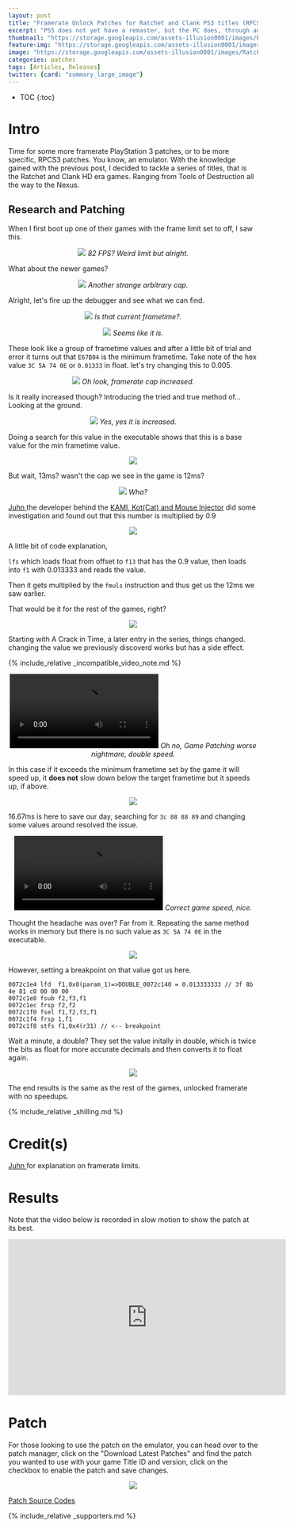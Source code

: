 ```yaml
---
layout: post
title: "Framerate Unlock Patches for Ratchet and Clank PS3 titles (RPCS3)"
excerpt: "PS5 does not yet have a remaster, but the PC does, through an emulator."
thumbnail: "https://storage.googleapis.com/assets-illusion0001/images/RatchetPS3-FPSUnlock/RC_Feature.png"
feature-img: "https://storage.googleapis.com/assets-illusion0001/images/RatchetPS3-FPSUnlock/RC_Feature.png"
image: "https://storage.googleapis.com/assets-illusion0001/images/RatchetPS3-FPSUnlock/RC_Feature.png"
categories: patches
tags: [Articles, Releases]
twitter: {card: "summary_large_image"}
---
```


* TOC
{:toc}

# Intro

Time for some more framerate PlayStation 3 patches, or to be more specific, RPCS3 patches. You know, an emulator. With the knowledge gained with the previous post, I decided to tackle a series of titles, that is the Ratchet and Clank HD era games. Ranging from Tools of Destruction all the way to the Nexus.

## Research and Patching

When I first boot up one of their games with the frame limit set to off, I saw this.

<p align="center">
<img src="https://storage.googleapis.com/assets-illusion0001/images/RatchetPS3-FPSUnlock/rpcs3_rc_sc0.png">
<em>82 FPS? Weird limit but alright.</em>
</p>

What about the newer games?

<p align="center">
<img src="https://storage.googleapis.com/assets-illusion0001/images/RatchetPS3-FPSUnlock/rpcs3_rc_sc4.png">
<em>Another strange arbitrary cap.</em>
</p>

Alright, let's fire up the debugger and see what we can find.

<p align="center">
<img src="https://storage.googleapis.com/assets-illusion0001/images/RatchetPS3-FPSUnlock/rpcs3_rc_dbgsc0.png">
<em>Is that current frametime?.</em>
</p>

<p align="center">
<img src="https://storage.googleapis.com/assets-illusion0001/images/RatchetPS3-FPSUnlock/rpcs3_rc_dbgsc2.png">
<em>Seems like it is.</em>
</p>

These look like a group of frametime values and after a little bit of trial and error it turns out that `E67B04` is the minimum frametime. Take note of the hex value `3C 5A 74 0E` or `0.01333` in float. let's try changing this to 0.005.

<p align="center">
<img src="https://storage.googleapis.com/assets-illusion0001/images/RatchetPS3-FPSUnlock/rpcs3_rc_sc1.png">
<em>Oh look, framerate cap increased.</em>
</p>

Is it really increased though? Introducing the tried and true method of... Looking at the ground<i class="twa twa-trade-mark"></i>.

<p align="center">
<img src="https://storage.googleapis.com/assets-illusion0001/images/RatchetPS3-FPSUnlock/rpcs3_rc_sc2.png">
<em>Yes, yes it is increased.</em>
</p>

Doing a search for this value in the executable shows that this is a base value for the min frametime value.

<p align="center">
<img src="https://storage.googleapis.com/assets-illusion0001/images/RatchetPS3-FPSUnlock/ghidra_rc_ft0.png">
</p>

But wait, 13ms? wasn't the cap we see in the game is 12ms?

<p align="center">
<img src="https://storage.googleapis.com/assets-illusion0001/images/RatchetPS3-FPSUnlock/rpcs3_rc_sc3.png">
<em>Wha? <i class="twa twa-thinking-face"></i></em>
</p>

[Juhn <i class="twa twa-cat-face"></i>](https://github.com/isJuhn/) the developer behind the [KAMI, Kot(Cat) and Mouse Injector](https://github.com/isJuhn/KAMI) did some investigation and found out that this number is multiplied by 0.9

<p align="center">
<img src="https://storage.googleapis.com/assets-illusion0001/images/RatchetPS3-FPSUnlock/rpcs3_rc_dbgsc3.png">
</p>

A little bit of code explanation,

`lfs` which loads float from offset to `f13` that has the 0.9 value, then loads into `f1` with 0.013333 and reads the value.

Then it gets multiplied by the `fmuls` instruction and thus get us the 12ms we saw earlier.

That would be it for the rest of the games, right?

<p align="center">
<img src="https://storage.googleapis.com/assets-illusion0001/images/RatchetPS3-FPSUnlock/rc_dev_value_meme.png">
</p>

Starting with A Crack in Time, a later entry in the series, things changed. changing the value we previously discoverd works but has a side effect.

{% include_relative _incompatible_video_note.md %}

<div align="center" class="video-container">
<video controls >
  <source src="https://storage.googleapis.com/assets-illusion0001/images/RatchetPS3-FPSUnlock/rc_rpcs3_fps_before_demo.mp4" type="video/mp4">
</video>
<em>Oh no, Game Patching worse nightmare, double speed.</em>
</div>

In this case if it exceeds the minimum frametime set by the game it will speed up, it **does not** slow down below the target frametime but it speeds up, if above.

<p align="center">
<img src="https://storage.googleapis.com/assets-illusion0001/images/RatchetPS3-FPSUnlock/rpcs3_rc_dbgsc4.png">
</p>

16.67ms is here to save our day, searching for `3c 88 88 89` and changing some values around resolved the issue.

<div align="center" class="video-container">
<video controls >
  <source src="https://storage.googleapis.com/assets-illusion0001/images/RatchetPS3-FPSUnlock/rc_rpcs3_fps_after_demo.mp4" type="video/mp4">
</video>
<em>Correct game speed, nice.</em>
</div>

Thought the headache was over? Far from it. Repeating the same method works in memory but there is no such value as `3C 5A 74 0E` in the executable.

<p align="center">
<img src="https://storage.googleapis.com/assets-illusion0001/images/RatchetPS3-FPSUnlock/ghidra_rc_ft1.png">
</p>

However, setting a breakpoint on that value got us here.

```
0072c1e4 lfd  f1,0x8(param_1)=>DOUBLE_0072c140 = 0.013333333 // 3f 8b 4e 81 c0 00 00 00
0072c1e8 fsub f2,f3,f1
0072c1ec frsp f2,f2
0072c1f0 fsel f1,f2,f3,f1
0072c1f4 frsp 1,f1
0072c1f8 stfs f1,0x4(r31) // <-- breakpoint
```

Wait a minute, a double? They set the value initally in double, which is twice the bits as float for more accurate decimals and then converts it to float again.

<p align="center">
<img src="https://storage.googleapis.com/assets-illusion0001/images/memes/tenor/we-do-a-little-trolling.gif">
</p>

The end results is the same as the rest of the games, unlocked framerate with no speedups.

{% include_relative _shilling.md %}

# Credit(s)

[Juhn <i class="twa twa-cat-face"></i>](https://github.com/isJuhn/) for explanation on framerate limits.

# Results

Note that the video below is recorded in slow motion to show the patch at its best.

<div align="center" class="video-container">
<iframe width="560" height="315" src="https://www.youtube.com/embed/azrU00bZuIc" title="YouTube video player" frameborder="0" allow="accelerometer; autoplay; clipboard-write; encrypted-media; gyroscope; picture-in-picture" allowfullscreen></iframe>
</div>

# Patch

For those looking to use the patch on the emulator, you can head over to the patch manager, click on the "Download Latest Patches" and find the patch you wanted to use with your game Title ID and version, click on the checkbox to enable the patch and save changes.

<p align="center">
<img src="https://storage.googleapis.com/assets-illusion0001/images/RatchetPS3-FPSUnlock/rpcs3_patch_example.png">
</p>

<a href="https://wiki.rpcs3.net/index.php?title=Help:Game_Patches/Main#Ratchet_.26_Clank_Future:_A_Crack_in_Time" class="button" role="button"><i class='fas fa-download'></i> Patch Source Codes</a>

{% include_relative _supporters.md %}
